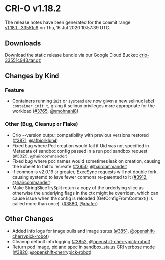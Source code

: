 # CRI-O v1.18.2

The release notes have been generated for the commit range
[v1.18.1...33551c9](https://github.com/cri-o/cri-o/compare/v1.18.1...33551c943ed28a42156423b80675387ceb5f764e) on Thu, 16 Jul 2020 10:57:39 UTC.

## Downloads

Download the static release bundle via our Google Cloud Bucket:
[crio-33551c943.tar.gz][0]

[0]: https://storage.googleapis.com/k8s-conform-cri-o/artifacts/crio-33551c943.tar.gz

## Changes by Kind

### Feature

- Containers running `init` or `systemd` are now given a new selinux label `container_init_t`, giving it selinux privileges more appropriate for the workload ([#3765](https://github.com/cri-o/cri-o/pull/3765), [@umohnani8](https://github.com/umohnani8))

### Other (Bug, Cleanup or Flake)

- Crio --version output compatibility with previous versions restored ([#3871](https://github.com/cri-o/cri-o/pull/3871), [@afbjorklund](https://github.com/afbjorklund))
- Fixed bug where Pod creation would fail if Uid was not specified in Metadata of sandbox config passed in a run pod sandbox request ([#3829](https://github.com/cri-o/cri-o/pull/3829), [@haircommander](https://github.com/haircommander))
- Fixed bug where pod names would sometimes leak on creation, causing the kubelet to fail to recreate ([#3950](https://github.com/cri-o/cri-o/pull/3950), [@haircommander](https://github.com/haircommander))
- If conmon is v2.0.19 or greater, ExecSync requests will not double fork, causing systemd to have fewer conmons re-parented to it ([#3912](https://github.com/cri-o/cri-o/pull/3912), [@haircommander](https://github.com/haircommander))
- Make StringSliceTrySplit return a copy of the underlying slice as otherwise the underlying flags in the ctx might be overriden, which can cause issue when the config is reloaded (GetConfigFromContext() is called more than once). ([#3880](https://github.com/cri-o/cri-o/pull/3880), [@rhafer](https://github.com/rhafer))



## Other Changes

- Added info logs for image pulls and image status ([#3851](https://github.com/cri-o/cri-o/pull/3851), [@openshift-cherrypick-robot](https://github.com/openshift-cherrypick-robot))
- Cleanup default info logging ([#3852](https://github.com/cri-o/cri-o/pull/3852), [@openshift-cherrypick-robot](https://github.com/openshift-cherrypick-robot))
- Return pod image, pid and spec in sandbox_status CRI verbose mode ([#3820](https://github.com/cri-o/cri-o/pull/3820), [@openshift-cherrypick-robot](https://github.com/openshift-cherrypick-robot))